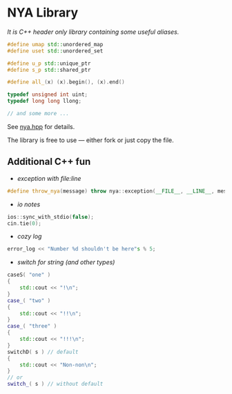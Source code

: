# NYA Library
*It is C++ header only library containing some useful aliases.*
```c++
#define umap std::unordered_map
#define uset std::unordered_set

#define u_p std::unique_ptr
#define s_p std::shared_ptr

#define all_(x) (x).begin(), (x).end()

typedef unsigned int uint;
typedef long long llong;

// and some more ...
```
See [nya.hpp](src/nya.hpp) for details.

The library is free to use — either fork or just copy the file.

## Additional C++ fun
* *exception with file:line*
```c++
#define throw_nya(message) throw nya::exception(__FILE__, __LINE__, message)
```

* *io notes*
```c++
ios::sync_with_stdio(false);
cin.tie(0);
```

* *cozy log*
```c++
error_log << "Number %d shouldn't be here"s % 5;
```

* *switch for string (and other types)*
```c++
caseS( "one" )
{
	std::cout << "!\n";
}
case_( "two" )
{
	std::cout << "!!\n";
}
case_( "three" )
{
	std::cout << "!!!\n";
}
switchD( s ) // default
{
	std::cout << "Non-non\n";
}
// or
switch_( s ) // without default
```
